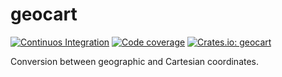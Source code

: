 # geocart

[![Continuos Integration](https://github.com/hectormrc/geocart/actions/workflows/ci.yml/badge.svg?branch=main)](https://github.com/hectormrc/geocart/actions/workflows/ci.yml)
[![Code coverage](https://codecov.io/gh/HectorMRC/geocart/branch/main/graph/badge.svg?token=PY6WKWJW04)](https://codecov.io/gh/HectorMRC/geocart)
[![Crates.io: geocart](https://img.shields.io/crates/v/geocart.svg)](https://crates.io/crates/geocart)

Conversion between geographic and Cartesian coordinates.
